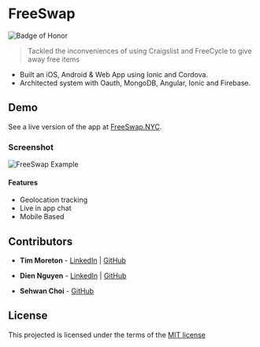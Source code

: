 # FreeSwap
![Badge of Honor](https://img.shields.io/badge/Built%20at-Fullstack-green.svg?style=flat-square)
> Tackled the inconveniences of using Craigslist and FreeCycle to give away free items
- Built an iOS, Android & Web App using Ionic and Cordova.
- Architected system with Oauth, MongoDB, Angular, Ionic and Firebase.

## Demo

See a live version of the app at [FreeSwap.NYC](https://www.freeswap.nyc).

### Screenshot

![FreeSwap Example](https://www.filepicker.io/api/file/Kc8c3bN2Tiqk2E7ie010)

#### Features

-	Geolocation tracking
-	Live in app chat
-	Mobile Based

## Contributors
* __Tim Moreton__ - [LinkedIn](https://www.linkedin.com/in/timothymoretonjr) | [GitHub](https://github.com/tmoreton)

* __Dien Nguyen__ - [LinkedIn](https://www.linkedin.com/profile/view?id=186278626&authType=name&authToken=IM4n&trk=miniprofile-name-link) | [GitHub](https://github.com/CarpeDN)

* __Sehwan Choi__ - [GitHub](https://github.com/sehwanchoi/sehwanchoi.github.io.sehwanchoi)


## License

This projected is licensed under the terms of the [MIT license](/LICENSE)

